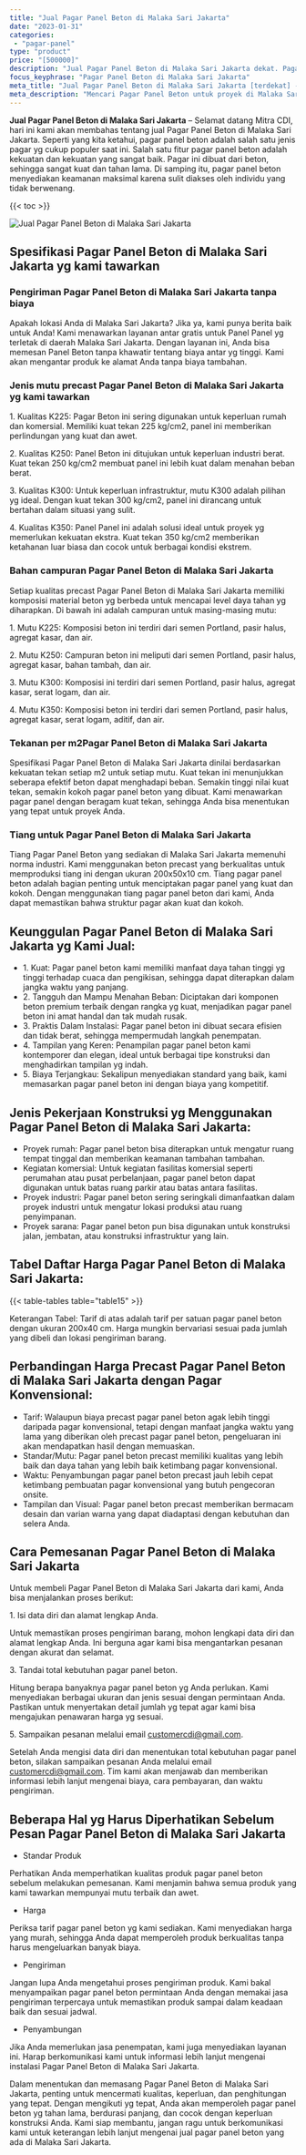 ```yaml
---
title: "Jual Pagar Panel Beton di Malaka Sari Jakarta"
date: "2023-01-31"
categories:
 - "pagar-panel"
type: "product"
price: "[500000]"
description: "Jual Pagar Panel Beton di Malaka Sari Jakarta dekat. Pagar Panel Beton ini biasanya dipakai dalam proyek pembangunan sebagai pembatas area yang kuat dan berkualitas. Kontak kami untuk mendapatkan lebih lanjut."
focus_keyphrase: "Pagar Panel Beton di Malaka Sari Jakarta"
meta_title: "Jual Pagar Panel Beton di Malaka Sari Jakarta [terdekat] - CDI"
meta_description: "Mencari Pagar Panel Beton untuk proyek di Malaka Sari Jakarta? Kami menyediakan Pagar Panel Beton yang berkualitas untuk pembatas lahan. Segera dapatkan harga terbaik sekarang."
---
```


**Jual Pagar Panel Beton di Malaka Sari Jakarta** – Selamat datang Mitra CDI, hari ini kami akan membahas tentang jual Pagar Panel Beton di Malaka Sari Jakarta. Seperti yang kita ketahui, pagar panel beton adalah salah satu jenis pagar yg cukup populer saat ini. Salah satu fitur pagar panel beton adalah kekuatan dan kekuatan yang sangat baik. Pagar ini dibuat dari beton, sehingga sangat kuat dan tahan lama. Di samping itu, pagar panel beton menyediakan keamanan maksimal karena sulit diakses oleh individu yang tidak berwenang.

{{< toc >}}

![Jual Pagar Panel Beton di Malaka Sari Jakarta](/images/pagar-panel/pagar-panel-28.jpg)

## Spesifikasi Pagar Panel Beton di Malaka Sari Jakarta yg kami tawarkan

### Pengiriman Pagar Panel Beton di Malaka Sari Jakarta tanpa biaya

Apakah lokasi Anda di Malaka Sari Jakarta? Jika ya, kami punya berita baik untuk Anda! Kami menawarkan layanan antar gratis untuk Panel Panel yg terletak di daerah Malaka Sari Jakarta. Dengan layanan ini, Anda bisa memesan Panel Beton tanpa khawatir tentang biaya antar yg tinggi. Kami akan mengantar produk ke alamat Anda tanpa biaya tambahan.

### Jenis mutu precast Pagar Panel Beton di Malaka Sari Jakarta yg kami tawarkan

1\. Kualitas K225: Pagar Beton ini sering digunakan untuk keperluan rumah dan komersial. Memiliki kuat tekan 225 kg/cm2, panel ini memberikan perlindungan yang kuat dan awet.  

2\. Kualitas K250: Panel Beton ini ditujukan untuk keperluan industri berat. Kuat tekan 250 kg/cm2 membuat panel ini lebih kuat dalam menahan beban berat.  

3\. Kualitas K300: Untuk keperluan infrastruktur, mutu K300 adalah pilihan yg ideal. Dengan kuat tekan 300 kg/cm2, panel ini dirancang untuk bertahan dalam situasi yang sulit.  

4\. Kualitas K350: Panel Panel ini adalah solusi ideal untuk proyek yg memerlukan kekuatan ekstra. Kuat tekan 350 kg/cm2 memberikan ketahanan luar biasa dan cocok untuk berbagai kondisi ekstrem.

### Bahan campuran Pagar Panel Beton di Malaka Sari Jakarta

Setiap kualitas precast Pagar Panel Beton di Malaka Sari Jakarta memiliki komposisi material beton yg berbeda untuk mencapai level daya tahan yg diharapkan. Di bawah ini adalah campuran untuk masing-masing mutu:

1\. Mutu K225: Komposisi beton ini terdiri dari semen Portland, pasir halus, agregat kasar, dan air.

2\. Mutu K250: Campuran beton ini meliputi dari semen Portland, pasir halus, agregat kasar, bahan tambah, dan air.

3\. Mutu K300: Komposisi ini terdiri dari semen Portland, pasir halus, agregat kasar, serat logam, dan air.

4\. Mutu K350: Komposisi beton ini terdiri dari semen Portland, pasir halus, agregat kasar, serat logam, aditif, dan air.

### Tekanan per m2Pagar Panel Beton di Malaka Sari Jakarta

Spesifikasi Pagar Panel Beton di Malaka Sari Jakarta dinilai berdasarkan kekuatan tekan setiap m2 untuk setiap mutu. Kuat tekan ini menunjukkan seberapa efektif beton dapat menghadapi beban. Semakin tinggi nilai kuat tekan, semakin kokoh pagar panel beton yang dibuat. Kami menawarkan pagar panel dengan beragam kuat tekan, sehingga Anda bisa menentukan yang tepat untuk proyek Anda.

### Tiang untuk Pagar Panel Beton di Malaka Sari Jakarta

Tiang Pagar Panel Beton yang sediakan di Malaka Sari Jakarta memenuhi norma industri. Kami menggunakan beton precast yang berkualitas untuk memproduksi tiang ini dengan ukuran 200x50x10 cm. Tiang pagar panel beton adalah bagian penting untuk menciptakan pagar panel yang kuat dan kokoh. Dengan menggunakan tiang pagar panel beton dari kami, Anda dapat memastikan bahwa struktur pagar akan kuat dan kokoh.

## Keunggulan Pagar Panel Beton di Malaka Sari Jakarta yg Kami Jual:

*   1\. Kuat: Pagar panel beton kami memiliki manfaat daya tahan tinggi yg tinggi terhadap cuaca dan pengikisan, sehingga dapat diterapkan dalam jangka waktu yang panjang.
*   2\. Tangguh dan Mampu Menahan Beban: Diciptakan dari komponen beton premium terbaik dengan rangka yg kuat, menjadikan pagar panel beton ini amat handal dan tak mudah rusak.
*   3\. Praktis Dalam Instalasi: Pagar panel beton ini dibuat secara efisien dan tidak berat, sehingga mempermudah langkah penempatan.
*   4\. Tampilan yang Keren: Penampilan pagar panel beton kami kontemporer dan elegan, ideal untuk berbagai tipe konstruksi dan menghadirkan tampilan yg indah.
*   5\. Biaya Terjangkau: Sekalipun menyediakan standard yang baik, kami memasarkan pagar panel beton ini dengan biaya yang kompetitif.

## Jenis Pekerjaan Konstruksi yg Menggunakan Pagar Panel Beton di Malaka Sari Jakarta:

*   Proyek rumah: Pagar panel beton bisa diterapkan untuk mengatur ruang tempat tinggal dan memberikan keamanan tambahan tambahan.
*   Kegiatan komersial: Untuk kegiatan fasilitas komersial seperti perumahan atau pusat perbelanjaan, pagar panel beton dapat digunakan untuk batas ruang parkir atau batas antara fasilitas.
*   Proyek industri: Pagar panel beton sering seringkali dimanfaatkan dalam proyek industri untuk mengatur lokasi produksi atau ruang penyimpanan.
*   Proyek sarana: Pagar panel beton pun bisa digunakan untuk konstruksi jalan, jembatan, atau konstruksi infrastruktur yang lain.

## Tabel Daftar Harga Pagar Panel Beton di Malaka Sari Jakarta:

{{< table-tables table="table15" >}}

Keterangan Tabel: Tarif di atas adalah tarif per satuan pagar panel beton dengan ukuran 200x40 cm. Harga mungkin bervariasi sesuai pada jumlah yang dibeli dan lokasi pengiriman barang.

## Perbandingan Harga Precast Pagar Panel Beton di Malaka Sari Jakarta dengan Pagar Konvensional:

*   Tarif: Walaupun biaya precast pagar panel beton agak lebih tinggi daripada pagar konvensional, tetapi dengan manfaat jangka waktu yang lama yang diberikan oleh precast pagar panel beton, pengeluaran ini akan mendapatkan hasil dengan memuaskan.
*   Standar/Mutu: Pagar panel beton precast memiliki kualitas yang lebih baik dan daya tahan yang lebih baik ketimbang pagar konvensional.
*   Waktu: Penyambungan pagar panel beton precast jauh lebih cepat ketimbang pembuatan pagar konvensional yang butuh pengecoran onsite.
*   Tampilan dan Visual: Pagar panel beton precast memberikan bermacam desain dan varian warna yang dapat diadaptasi dengan kebutuhan dan selera Anda.

## Cara Pemesanan Pagar Panel Beton di Malaka Sari Jakarta

Untuk membeli Pagar Panel Beton di Malaka Sari Jakarta dari kami, Anda bisa menjalankan proses berikut:

1\.  Isi data diri dan alamat lengkap Anda.

Untuk memastikan proses pengiriman barang, mohon lengkapi data diri dan alamat lengkap Anda. Ini berguna agar kami bisa mengantarkan pesanan dengan akurat dan selamat.

3\.  Tandai total kebutuhan pagar panel beton.

Hitung berapa banyaknya pagar panel beton yg Anda perlukan. Kami menyediakan berbagai ukuran dan jenis sesuai dengan permintaan Anda. Pastikan untuk menyertakan detail jumlah yg tepat agar kami bisa mengajukan penawaran harga yg sesuai.

5\.  Sampaikan pesanan melalui email customercdi@gmail.com.

Setelah Anda mengisi data diri dan menentukan total kebutuhan pagar panel beton, silakan sampaikan pesanan Anda melalui email customercdi@gmail.com. Tim kami akan menjawab dan memberikan informasi lebih lanjut mengenai biaya, cara pembayaran, dan waktu pengiriman.

## Beberapa Hal yg Harus Diperhatikan Sebelum Pesan Pagar Panel Beton di Malaka Sari Jakarta

*   Standar Produk

Perhatikan Anda memperhatikan kualitas produk pagar panel beton sebelum melakukan pemesanan. Kami menjamin bahwa semua produk yang kami tawarkan mempunyai mutu terbaik dan awet.
*   Harga

Periksa tarif pagar panel beton yg kami sediakan. Kami menyediakan harga yang murah, sehingga Anda dapat memperoleh produk berkualitas tanpa harus mengeluarkan banyak biaya.
*   Pengiriman

Jangan lupa Anda mengetahui proses pengiriman produk. Kami bakal menyampaikan pagar panel beton permintaan Anda dengan memakai jasa pengiriman terpercaya untuk memastikan produk sampai dalam keadaan baik dan sesuai jadwal.
*   Penyambungan

Jika Anda memerlukan jasa penempatan, kami juga menyediakan layanan ini. Harap berkomunikasi kami untuk informasi lebih lanjut mengenai instalasi Pagar Panel Beton di Malaka Sari Jakarta.

Dalam menentukan dan memasang Pagar Panel Beton di Malaka Sari Jakarta, penting untuk mencermati kualitas, keperluan, dan penghitungan yang tepat. Dengan mengikuti yg tepat, Anda akan memperoleh pagar panel beton yg tahan lama, berdurasi panjang, dan cocok dengan keperluan konstruksi Anda. Kami siap membantu, jangan ragu untuk berkomunikasi kami untuk keterangan lebih lanjut mengenai jual pagar panel beton yang ada di Malaka Sari Jakarta.